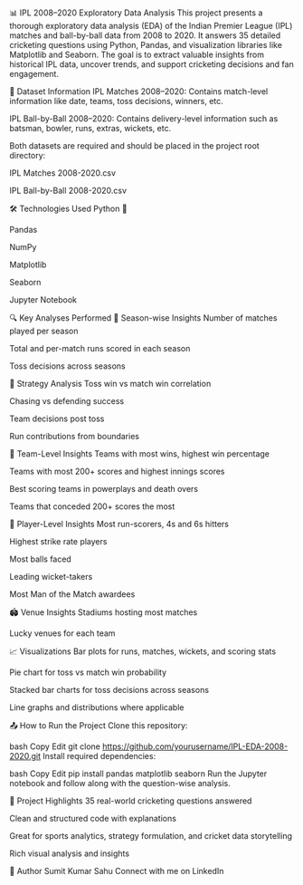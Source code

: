 📊 IPL 2008–2020 Exploratory Data Analysis
This project presents a thorough exploratory data analysis (EDA) of the Indian Premier League (IPL) matches and ball-by-ball data from 2008 to 2020. It answers 35 detailed cricketing questions using Python, Pandas, and visualization libraries like Matplotlib and Seaborn. The goal is to extract valuable insights from historical IPL data, uncover trends, and support cricketing decisions and fan engagement.

📁 Dataset Information
IPL Matches 2008–2020: Contains match-level information like date, teams, toss decisions, winners, etc.

IPL Ball-by-Ball 2008–2020: Contains delivery-level information such as batsman, bowler, runs, extras, wickets, etc.

Both datasets are required and should be placed in the project root directory:

IPL Matches 2008-2020.csv

IPL Ball-by-Ball 2008-2020.csv

🛠️ Technologies Used
Python 🐍

Pandas

NumPy

Matplotlib

Seaborn

Jupyter Notebook

🔍 Key Analyses Performed
📅 Season-wise Insights
Number of matches played per season

Total and per-match runs scored in each season

Toss decisions across seasons

🧠 Strategy Analysis
Toss win vs match win correlation

Chasing vs defending success

Team decisions post toss

Run contributions from boundaries

🏏 Team-Level Insights
Teams with most wins, highest win percentage

Teams with most 200+ scores and highest innings scores

Best scoring teams in powerplays and death overs

Teams that conceded 200+ scores the most

📌 Player-Level Insights
Most run-scorers, 4s and 6s hitters

Highest strike rate players

Most balls faced

Leading wicket-takers

Most Man of the Match awardees

🏟️ Venue Insights
Stadiums hosting most matches

Lucky venues for each team

📈 Visualizations
Bar plots for runs, matches, wickets, and scoring stats

Pie chart for toss vs match win probability

Stacked bar charts for toss decisions across seasons

Line graphs and distributions where applicable

📤 How to Run the Project
Clone this repository:

bash
Copy
Edit
git clone https://github.com/yourusername/IPL-EDA-2008-2020.git
Install required dependencies:

bash
Copy
Edit
pip install pandas matplotlib seaborn
Run the Jupyter notebook and follow along with the question-wise analysis.

📌 Project Highlights
35 real-world cricketing questions answered

Clean and structured code with explanations

Great for sports analytics, strategy formulation, and cricket data storytelling

Rich visual analysis and insights

📧 Author
Sumit Kumar Sahu
Connect with me on LinkedIn[](www.linkedin.com/in/sumit-sahu-b8033a15)
